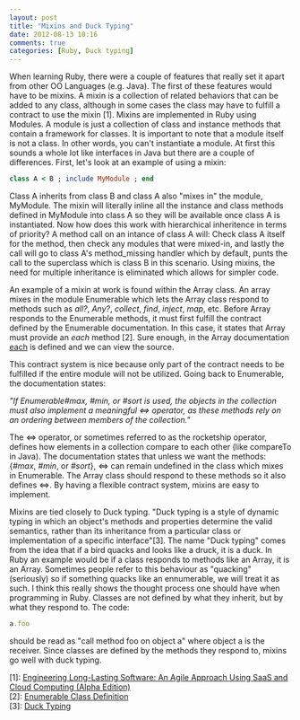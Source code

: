```yaml
---
layout: post
title: "Mixins and Duck Typing"
date: 2012-08-13 10:16
comments: true
categories: [Ruby, Duck typing]
---
```


When learning Ruby, there were a couple of features that really set it apart from other OO Languages (e.g. Java). The first of these features would have to be mixins.  A mixin is a collection of related behaviors that can be added to any class, although in some cases the class may have to fulfill a contract to use the mixin [1].  Mixins are implemented in Ruby using Modules.  A module is just a collection of class and instance methods that contain a framework for classes.  It is important to note that a module itself is not a class.  In other words, you can't instantiate a module.  At first this sounds a whole lot like interfaces in Java but there are a couple of differences.  First, let's look at an example of using a mixin:  

``` ruby Mixin Example
class A < B ; include MyModule ; end
```

Class A inherits from class B and class A also "mixes in" the module, MyModule.  The mixin will literally inline all the instance and class methods defined in MyModule into class A so they will be available once class A is instantiated.  Now how does this work with hierarchical inheritence in terms of priority?  A method call on an intance of class A will: Check class A itself for the method, then check any modules that were mixed-in, and lastly the call will go to class A's method_missing handler which by default, punts the call to the superclass which is class B in this scenario.  Using mixins, the need for multiple inheritance is eliminated which allows for simpler code.  

<!--more-->

An example of a mixin at work is found within the Array class.  An array mixes in the module Enumerable which lets the Array class respond to methods such as _all?_, _Any?_, _collect_, _find_, _inject_, _map_, etc.  Before Array responds to the Enumerable methods, it must first fulfill the contract defined by the Enumerable documentation.  In this case, it states that Array must provide an _each_ method [2].  Sure enough, in the Array documentation [each](http://www.ruby-doc.org/core-1.9.3/Array.html#method-i-each) is defined and we can view the source.  

This contract system is nice because only part of the contract needs to be fulfilled if the entire module will not be utilized.  Going back to Enumerable, the documentation states:  

*"If Enumerable#max, #min, or #sort is used, the objects in the collection must also implement a meaningful <=> operator, as these methods rely on an ordering between members of the collection."*  

The <=> operator, or sometimes referred to as the rocketship operator, defines how elements in a collection compare to each other (like compareTo in Java).  The documentation states that unless we want the methods: {_#max_, _#min_, or _#sort_}, <=> can remain undefined in the class which mixes in Enumerable.  The Array class should respond to these methods so it also defines <=>.  By having a flexible contract system, mixins are easy to implement.

Mixins are tied closely to Duck typing.  "Duck typing is a style of dynamic typing in which an object's methods and properties determine the valid semantics, rather than its inheritance from a particular class or implementation of a specific interface"[3].  The name "Duck typing" comes from the idea that if a bird quacks and looks like a druck, it is a duck.  In Ruby an example would be if a class responds to methods like an Array, it is an Array.  Sometimes people refer to this behaviour as "quacking" (seriously)  so if something quacks like an ennumerable, we will treat it as such.  I think this really shows the thought process one should have when programming in Ruby.  Classes are not defined by what they inherit, but by what they respond to.  The code:
``` ruby 
a.foo
```

  should be read as "call method foo on object a" where object a is the receiver.  Since classes are defined by the methods they respond to, mixins go well with duck typing.



	


\[1\]: [Engineering Long-Lasting Software: An Agile Approach Using SaaS and Cloud Computing (Alpha Edition)](http://beta.saasbook.info/)     
\[2\]: [Enumerable Class Definition](http://ruby-doc.org/core-1.9.3/Enumerable.html)   
\[3\]: [Duck Typing](http://en.wikipedia.org/wiki/Duck_typing)

